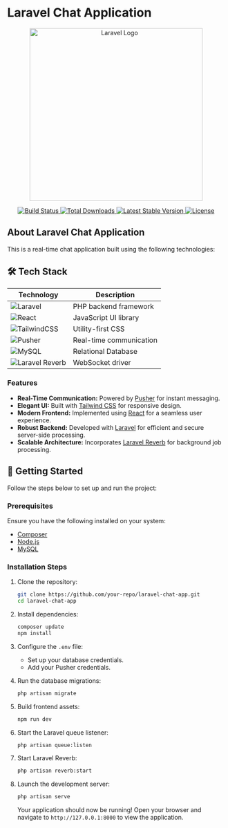 # Laravel Chat Application

<p align="center">
  <a href="https://laravel.com" target="_blank">
    <img src="https://raw.githubusercontent.com/laravel/art/master/logo-lockup/5%20SVG/2%20CMYK/1%20Full%20Color/laravel-logolockup-cmyk-red.svg" width="400" alt="Laravel Logo">
  </a>
</p>

<p align="center">
  <a href="https://github.com/laravel/framework/actions">
    <img src="https://github.com/laravel/framework/workflows/tests/badge.svg" alt="Build Status">
  </a>
  <a href="https://packagist.org/packages/laravel/framework">
    <img src="https://img.shields.io/packagist/dt/laravel/framework" alt="Total Downloads">
  </a>
  <a href="https://packagist.org/packages/laravel/framework">
    <img src="https://img.shields.io/packagist/v/laravel/framework" alt="Latest Stable Version">
  </a>
  <a href="https://packagist.org/packages/laravel/framework">
    <img src="https://img.shields.io/packagist/l/laravel/framework" alt="License">
  </a>
</p>

## About Laravel Chat Application

This is a real-time chat application built using the following technologies:

## 🛠️ Tech Stack

| Technology      | Description                            |
|-----------------|----------------------------------------|
| ![Laravel](https://img.shields.io/badge/Laravel-FF2D20?style=for-the-badge&logo=laravel&logoColor=white) | PHP backend framework |
| ![React](https://img.shields.io/badge/React-20232A?style=for-the-badge&logo=react&logoColor=61DAFB) | JavaScript UI library |
| ![TailwindCSS](https://img.shields.io/badge/Tailwind_CSS-38B2AC?style=for-the-badge&logo=tailwind-css&logoColor=white) | Utility-first CSS |
| ![Pusher](https://img.shields.io/badge/Pusher-0A0A0A?style=for-the-badge&logo=pusher&logoColor=white) | Real-time communication |
| ![MySQL](https://img.shields.io/badge/MySQL-005C84?style=for-the-badge&logo=mysql&logoColor=white) | Relational Database |
| ![Laravel Reverb](https://img.shields.io/badge/Laravel_Reverb-ff2d20?style=for-the-badge&logo=laravel&logoColor=white) | WebSocket driver |


### Features

- **Real-Time Communication:** Powered by [Pusher](https://pusher.com) for instant messaging.
- **Elegant UI:** Built with [Tailwind CSS](https://tailwindcss.com) for responsive design.
- **Modern Frontend:** Implemented using [React](https://reactjs.org) for a seamless user experience.
- **Robust Backend:** Developed with [Laravel](https://laravel.com) for efficient and secure server-side processing.
- **Scalable Architecture:** Incorporates [Laravel Reverb](https://laravel.com/docs/reverb) for background job processing.

## 🚀 Getting Started

Follow the steps below to set up and run the project:

### Prerequisites

Ensure you have the following installed on your system:

- [Composer](https://getcomposer.org/)
- [Node.js](https://nodejs.org/)
- [MySQL](https://www.mysql.com/)

### Installation Steps

1. Clone the repository:

   ```bash
   git clone https://github.com/your-repo/laravel-chat-app.git
   cd laravel-chat-app
   ```

2. Install dependencies:

   ```bash
   composer update
   npm install
   ```

3. Configure the `.env` file:

   - Set up your database credentials.
   - Add your Pusher credentials.

4. Run the database migrations:

   ```bash
   php artisan migrate
   ```

5. Build frontend assets:

   ```bash
   npm run dev
   ```

6. Start the Laravel queue listener:

   ```bash
   php artisan queue:listen
   ```

7. Start Laravel Reverb:

   ```bash
   php artisan reverb:start
   ```

8. Launch the development server:

   ```bash
   php artisan serve
   ```

   Your application should now be running! Open your browser and navigate to `http://127.0.0.1:8000` to view the application.

